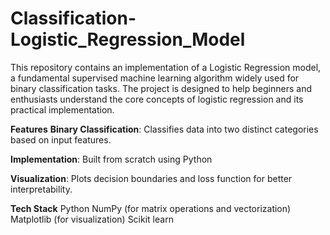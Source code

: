 # Classification-Logistic_Regression_Model
This repository contains an implementation of a Logistic Regression model, a fundamental supervised machine learning algorithm widely used for binary classification tasks.
The project is designed to help beginners and enthusiasts understand the core concepts of logistic regression and its practical implementation.

**Features**
**Binary Classification**: Classifies data into two distinct categories based on input features.

**Implementation**: Built from scratch using Python

**Visualization**: Plots decision boundaries and loss function for better interpretability.

**Tech Stack**
Python
NumPy (for matrix operations and vectorization)
Matplotlib (for visualization)
Scikit learn 
